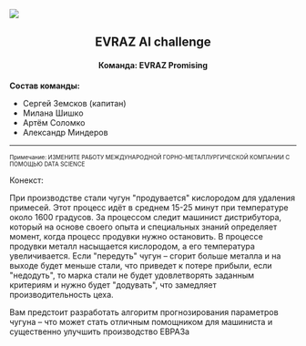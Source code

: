 <p style="align: center;"><img align=center src="https://i.ibb.co/6bWrQPS/213.jpg"/></p>

<h2 style="text-align: center;"><b>EVRAZ AI challenge</b></h2>

<h4 style="text-align: center;"><b>Команда: EVRAZ Promising</b></h4>

**Состав команды:**  

- Сергей Земсков (капитан)
- Милана Шишко
- Артём Соломко
- Александр Миндеров


---
    
 <font size="1"> Примечание: ИЗМЕНИТЕ РАБОТУ МЕЖДУНАРОДНОЙ
ГОРНО-МЕТАЛЛУРГИЧЕСКОЙ КОМПАНИИ С ПОМОЩЬЮ DATA SCIENCE </font>



Конекст:  

При производстве стали чугун "продувается" кислородом для удаления примесей. Этот процесс идёт в среднем 15-25 минут при температуре около 1600 градусов. За процессом следит машинист дистрибутора, который на основе своего опыта и специальных знаний определяет момент, когда процесс продувки нужно остановить. В процессе продувки металл насыщается кислородом, а его температура увеличивается. Если "передуть" чугун – сгорит больше металла и на выходе будет меньше стали, что приведет к потере прибыли, если "недодуть", то марка стали не будет удовлетворять заданным критериям и нужно будет "додувать", что замедляет производительность цеха.

Вам предстоит разработать алгоритм прогнозирования параметров чугуна – что может стать отличным помощником для машиниста и существенно улучшить производство ЕВРАЗа






